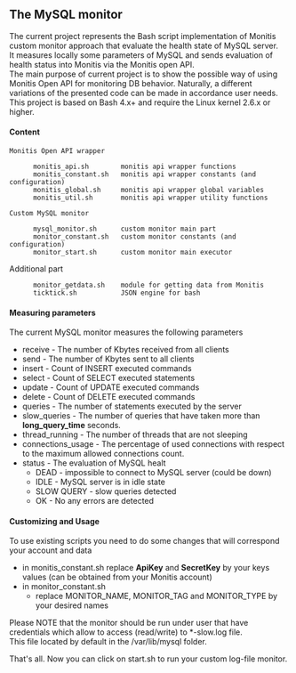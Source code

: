 ## The MySQL monitor ##

The current project represents the Bash script implementation of Monitis custom monitor approach that evaluate the health state of MySQL server.  
It measures locally some parameters of MySQL and sends evaluation of health status into Monitis via the Monitis open API.  
The main purpose of current project is to show the possible way of using Monitis Open API for monitoring DB behavior. Naturally, a different variations of the presented code can be made in accordance user needs.  
This project is based on Bash 4.x+ and require the Linux kernel 2.6.x or higher.

#### Content  

    Monitis Open API wrapper

          monitis_api.sh        monitis api wrapper functions  
          monitis_constant.sh   monitis api wrapper constants (and configuration)  
          monitis_global.sh     monitis api wrapper global variables  
          monitis_util.sh       monitis api wrapper utility functions  

    Custom MySQL monitor  

          mysql_monitor.sh      custom monitor main part  
          monitor_constant.sh   custom monitor constants (and configuration)  
          monitor_start.sh      custom monitor main executor  
   Additional part  

          monitor_getdata.sh    module for getting data from Monitis
          ticktick.sh           JSON engine for bash

#### Measuring parameters

The current MySQL monitor measures the following parameters  

   - receive - The number of Kbytes received from all clients
   - send - The number of Kbytes sent to all clients
   - insert - Count of INSERT executed commands
   - select - Count of SELECT executed statements 
   - update - Count of UPDATE executed commands
   - delete - Count of DELETE executed commands
   - queries - The number of statements executed by the server
   - slow_queries - The number of queries that have taken more than __long_query_time__ seconds.
   - thread_running - The number of threads that are not sleeping
   - connections_usage - The percentage of used connections with respect to the maximum allowed connections count.
   - status - The evaluation of MySQL healt
      - DEAD - impossible to connect to MySQL server (could be down)
      - IDLE - MySQL server is in idle state
      - SLOW QUERY - slow queries detected
      - OK - No any errors are detected
 
#### Customizing and Usage 

To use existing scripts you need to do some changes that will correspond your account and data  

  - in monitis_constant.sh replace __ApiKey__ and __SecretKey__ by your keys values (can be obtained from your Monitis account)
  - in monitor_constant.sh   
     - replace MONITOR_NAME, MONITOR_TAG and MONITOR_TYPE by your desired names  

Please NOTE that the monitor should be run under user that have credentials which allow to access (read/write) to *-slow.log file.  
This file located by default in the /var/lib/mysql folder.  


That's all. Now you can click on start.sh to run your custom log-file monitor.  

